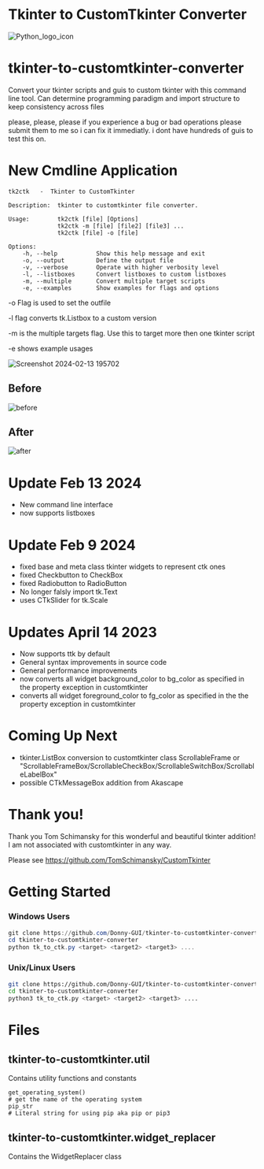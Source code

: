 # Tkinter to CustomTkinter Converter

![Python_logo_icon](https://user-images.githubusercontent.com/108424001/226063288-66da2f57-f5b7-49f1-bdd5-f465e963b125.png)





# tkinter-to-customtkinter-converter
Convert your tkinter scripts and guis to custom tkinter with this command line tool. Can determine programming paradigm and import structure to keep consistency across files

please, please, please if you experience a bug or bad operations please submit them to me so i can fix it immediatly. i dont have hundreds of guis to test this on.

# New Cmdline Application

```
tk2ctk   -  Tkinter to CustomTkinter

Description:  tkinter to customtkinter file converter.

Usage:        tk2ctk [file] [Options]
              tk2ctk -m [file] [file2] [file3] ...
              tk2ctk [file] -o [file]

Options:
    -h, --help           Show this help message and exit
    -o, --output         Define the output file
    -v, --verbose        Operate with higher verbosity level
    -l, --listboxes      Convert listboxes to custom listboxes
    -m, --multiple       Convert multiple target scripts
    -e, --examples       Show examples for flags and options
```

-o Flag is used to set the outfile


-l flag converts tk.Listbox to a custom version


-m is the multiple targets flag. Use this to target more then one tkinter script


-e shows example usages


![Screenshot 2024-02-13 195702](https://github.com/Donny-GUI/tkinter-to-customtkinter-converter/assets/108424001/796ab2eb-3edb-40fe-953e-0009b3aa8e42)


## Before

![before](https://github.com/Donny-GUI/tkinter-to-customtkinter-converter/assets/108424001/900c08c2-e364-4533-bf0d-227536aae7df)


## After

![after](https://github.com/Donny-GUI/tkinter-to-customtkinter-converter/assets/108424001/4a692be9-a57e-4b8a-9061-d32eebded834)

# Update Feb 13 2024
- New command line interface
- now supports listboxes
  

# Update Feb 9 2024
- fixed base and meta class tkinter widgets to represent ctk ones
- fixed Checkbutton to CheckBox
- fixed Radiobutton to RadioButton
- No longer falsly import tk.Text
- uses CTkSlider for tk.Scale

# Updates April 14 2023

- Now supports ttk by default
- General syntax improvements in source code
- General performance improvements
- now converts all widget background_color to bg_color as specified in the property exception in customtkinter
- converts all widget foreground_color to fg_color as specified in the the property exception in customtkinter


# Coming Up Next

- tkinter.ListBox conversion to customtkinter class ScrollableFrame or "ScrollableFrameBox/ScrollableCheckBox/ScrollableSwitchBox/ScrollableLabelBox" 
- possible CTkMessageBox addition from Akascape

# Thank you!

Thank you Tom Schimansky for this wonderful and beautiful tkinter addition!
I am not associated with customtkinter in any way.

Please see https://github.com/TomSchimansky/CustomTkinter


# Getting Started

### Windows Users

```Powershell
git clone https://github.com/Donny-GUI/tkinter-to-customtkinter-converter.git
cd tkinter-to-customtkinter-converter
python tk_to_ctk.py <target> <target2> <target3> ....
```

### Unix/Linux Users


```Bash
git clone https://github.com/Donny-GUI/tkinter-to-customtkinter-converter.git
cd tkinter-to-customtkinter-converter
python3 tk_to_ctk.py <target> <target2> <target3> ....
```


# Files

## tkinter-to-customtkinter.util
Contains utility functions and constants
```Python3
get_operating_system()
# get the name of the operating system
pip_str
# Literal string for using pip aka pip or pip3
```

## tkinter-to-customtkinter.widget_replacer
Contains the WidgetReplacer class



